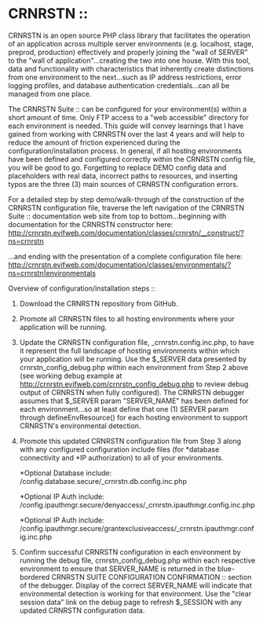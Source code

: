 # CRNRSTN ::
CRNRSTN is an open source PHP class library that facilitates the 
operation of an application across multiple server environments (e.g. localhost, stage, 
preprod, production) effectively and properly joining the "wall of SERVER" to the 
"wall of application"...creating the two into one house. With this tool, data and 
functionality with characteristics that inherently create distinctions from one 
environment to the next...such as IP address restrictions, error logging profiles, 
and database authentication credentials...can all be managed from one place.

The CRNRSTN Suite :: can be configured for your environment(s) within a short amount of 
time. Only FTP access to a "web accessible" directory for each environment is needed. This guide 
will convey learnings that I have gained from working with CRNRSTN over the last 4 years and 
will help to reduce the amount of friction experienced during the configuration/installation 
process. In general, if all hosting environments have been defined and configured correctly 
within the CRNRSTN config file, you will be good to go. Forgetting to replace DEMO config data 
and placeholders with real data, incorrect paths to resources, and inserting typos are the 
three (3) main sources of CRNRSTN configuration errors.

For a detailed step by step demo/walk-through of the construction of the CRNRSTN configuration 
file, traverse the left navigation of the CRNRSTN Suite :: documentation web site from top to 
bottom...beginning with documentation for the CRNRSTN constructor here: 
http://crnrstn.evifweb.com/documentation/classes/crnrstn/__construct/?ns=crnrstn

...and ending with the presentation of a complete configuration file here:
http://crnrstn.evifweb.com/documentation/classes/environmentals/?ns=crnrstn|environmentals

Overview of configuration/installation steps ::
1) Download the CRNRSTN repository from GitHub.

2) Promote all CRNRSTN files to all hosting environments where your application will be running.
   
3) Update the CRNRSTN configuration file, _crnrstn.config.inc.php, to have it represent the full 
   landscape of hosting environments within which your application will be running. Use the 
   $_SERVER data presented by crnrstn_config_debug.php within each environment from Step 2 above 
   (see working debug example at http://crnrstn.evifweb.com/crnrstn_config_debug.php to review debug 
   output of CRNRSTN when fully configured). The CRNRSTN debugger assumes that $_SERVER param 
   "SERVER_NAME" has been defined for each environment...so at least define that one (1) SERVER 
   param through defineEnvResource() for each hosting environment to support CRNRSTN's 
   environmental detection.
   
4) Promote this updated CRNRSTN configuration file from Step 3 along with any configured 
   configuration include files (for *database connectivity and *IP authorization) to all of your 
   environments. 
   
   *Optional Database include: /config.database.secure/_crnrstn.db.config.inc.php
   
   *Optional IP Auth include: /config.ipauthmgr.secure/denyaccess/_crnrstn.ipauthmgr.config.inc.php
   
   *Optional IP Auth include: /config.ipauthmgr.secure/grantexclusiveaccess/_crnrstn.ipauthmgr.config.inc.php
   
5) Confirm successful CRNRSTN configuration in each environment by running the debug file, 
   crnrstn_config_debug.php within each respective environment to ensure that SERVER_NAME is 
   returned in the blue-bordered CRNRSTN SUITE CONFIGURATION CONFIRMATION :: section of the 
   debugger. Display of the correct SERVER_NAME will indicate that environmental detection is 
   working for that environment. Use the "clear session data" link on the debug page to 
   refresh $_SESSION with any updated CRNRSTN configuration data.
   
   

